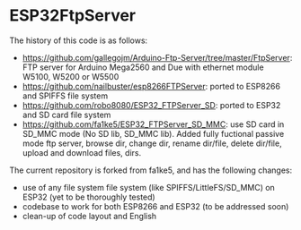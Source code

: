 # ESP32FtpServer

The history of this code is as follows:

* https://github.com/gallegojm/Arduino-Ftp-Server/tree/master/FtpServer: FTP server for Arduino Mega2560 and Due with ethernet module W5100, W5200 or W5500
* https://github.com/nailbuster/esp8266FTPServer: ported to ESP8266 and SPIFFS file system
* https://github.com/robo8080/ESP32_FTPServer_SD: ported to ESP32 and SD card file system
* https://github.com/fa1ke5/ESP32_FTPServer_SD_MMC: use SD card in SD_MMC mode (No SD lib, SD_MMC lib). Added fully fuctional passive mode ftp server, browse dir, change dir, rename dir/file, delete dir/file, upload and download files, dirs.

The current repository is forked from fa1ke5, and has the following changes:
* use of any file system file system (like SPIFFS/LittleFS/SD_MMC) on ESP32 (yet to be thoroughly tested)
* codebase to work for both ESP8266 and ESP32 (to be addressed soon)
* clean-up of code layout and English
